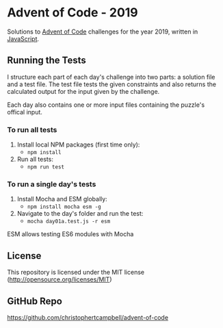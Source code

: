 # Advent of Code - 2019

Solutions to [Advent of Code](https://adventofcode.com/2019) challenges for the year 2019, written in [JavaScript](https://developer.mozilla.org/en-US/docs/Web/javascript).

## Running the Tests

I structure each part of each day's challenge into two parts: a solution file and a test file.  The test file tests the given constraints and also returns the calculated output for the input given by the challenge.

Each day also contains one or more input files containing the puzzle's offical input.

### To run all tests

1. Install local NPM packages (first time only):
	* `npm install`
1. Run all tests:
	* `npm run test`

### To run a single day's tests

1. Install Mocha and ESM globally:
	* `npm install mocha esm -g`
2. Navigate to the day's folder and run the test:
	* `mocha day01a.test.js -r esm`

ESM allows testing ES6 modules with Mocha

## License

This repository is licensed under the MIT license (http://opensource.org/licenses/MIT)

## GitHub Repo

https://github.com/christophertcampbell/advent-of-code